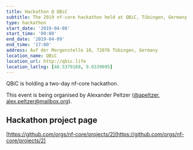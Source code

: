 ```yaml
---
title: Hackathon @ QBiC
subtitle: The 2019 nf-core hackathon held at QBiC, Tübingen, Germany
type: hackathon
start_date: '2019-04-08'
start_time: '09:00'
end_date: '2019-04-09'
end_time: '17:00'
address: Auf der Morgenstelle 10, 72076 Tübingen, Germany
location_name: QBiC
location_url: http://qbic.life
location_latlng: [48.5379169, 9.0339095]
---
```


QBiC is holding a two-day nf-core hackathon.

This event is being organised by Alexander Peltzer ([@apeltzer](https://github.com/apeltzer), [alex.peltzer@mailbox.org](mailto:alex.peltzer@mailbox.org)).

## Hackathon project page

[https://github.com/orgs/nf-core/projects/2](https://github.com/orgs/nf-core/projects/2)
